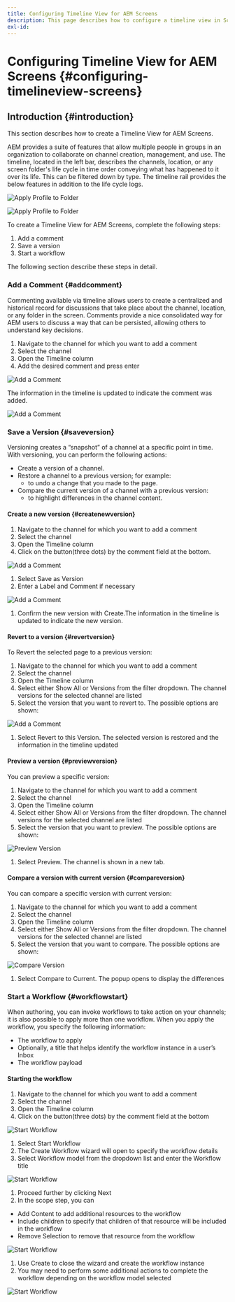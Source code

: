 ```yaml
---
title: Configuring Timeline View for AEM Screens
description: This page describes how to configure a timeline view in Screens as a Cloud Service.
exl-id: 
---
```

# Configuring Timeline View for AEM Screens {#configuring-timelineview-screens}

## Introduction {#introduction}

This section describes how to create a Timeline View for AEM Screens. 

AEM provides a suite of features that allow multiple people in groups in an organization to collaborate on channel creation, management, and use.
The timeline, located in the left bar, describes the channels, location, or any screen folder's life cycle in time order conveying what has happened to it over its life. This can be filtered down by type.
The timeline rail provides the below features in addition to the life cycle logs.

![Apply Profile to Folder](/help/screens-cloud/assets/configure/Screens-timeline1.jpg)

![Apply Profile to Folder](/help/screens-cloud/assets/configure/screens-timeline2.jpg)

To create a Timeline View for AEM Screens, complete the following steps:

1. Add a comment
1. Save a version
1. Start a workflow

The following section describe these steps in detail.

### Add a Comment {#addcomment}

Commenting available via timeline allows users to create a centralized and historical record for discussions that take place about the channel, location, or any folder in the screen.
Comments provide a nice consolidated way for AEM users to discuss a way that can be persisted, allowing others to understand key decisions.

1. Navigate to the channel for which you want to add a comment
1. Select the channel
1. Open the Timeline column
1. Add the desired comment and press enter

![Add a Comment](/help/screens-cloud/assets/configure/screen-timeline3.jpg)

The information in the timeline is updated to indicate the comment was added.

![Add a Comment](/help/screens-cloud/assets/configure/screens-timeline4.jpg)

### Save a Version {#saveversion}

Versioning creates a “snapshot” of a channel at a specific point in time. With versioning, you can perform the following actions:
* Create a version of a channel.
* Restore a channel to a previous version; for example:
  * to undo a change that you made to the page.
* Compare the current version of a channel with a previous version:
  * to highlight differences in the channel content.


#### Create a new version {#createnewversion}

1. Navigate to the channel for which you want to add a comment
1. Select the channel
1. Open the Timeline column
1. Click on the button(three dots) by the comment field at the bottom.

![Add a Comment](/help/screens-cloud/assets/configure/screens-timeline5.jpg)

1. Select Save as Version
1. Enter a Label and Comment if necessary

![Add a Comment](/help/screens-cloud/assets/configure/screens-timeline6.jpg)

1. Confirm the new version with Create.The information in the timeline is updated to indicate the new version.

#### Revert to a version {#revertversion}

To Revert the selected page to a previous version:
1. Navigate to the channel for which you want to add a comment
1. Select the channel
1. Open the Timeline column
1. Select either Show All or Versions from the filter dropdown. The channel versions for the selected channel are listed
1. Select the version that you want to revert to. The possible options are shown:

![Add a Comment](/help/screens-cloud/assets/configure/screens-timeline7.jpg)

1. Select Revert to this Version. The selected version is restored and the information in the timeline updated

#### Preview a version {#previewversion}

You can preview a specific version:
1. Navigate to the channel for which you want to add a comment
1. Select the channel
1. Open the Timeline column
1. Select either Show All or Versions from the filter dropdown. The channel versions for the selected channel are listed
1. Select the version that you want to preview. The possible options are shown:

![Preview Version](/help/screens-cloud/assets/configure/screens-timeline8.jpg)

1. Select Preview. The channel is shown in a new tab.

#### Compare a version with current version {#compareversion}

You can compare a specific version with current version:
1. Navigate to the channel for which you want to add a comment
1. Select the channel
1. Open the Timeline column
1. Select either Show All or Versions from the filter dropdown. The channel versions for the selected channel are listed
1. Select the version that you want to compare. The possible options are shown:

![Compare Version](/help/screens-cloud/assets/configure/screens-timeline9.jpg)

1. Select Compare to Current. The popup opens to display the differences

### Start a Workflow {#workflowstart}

When authoring, you can invoke workflows to take action on your channels; it is also possible to apply more than one workflow.
When you apply the workflow, you specify the following information:
* The workflow to apply
* Optionally, a title that helps identify the workflow instance in a user’s Inbox
* The workflow payload

#### Starting the workflow

1. Navigate to the channel for which you want to add a comment
1. Select the channel
1. Open the Timeline column
1. Click on the button(three dots) by the comment field at the bottom

![Start Workflow](/help/screens-cloud/assets/configure/screens-timeline10.jpg)

1. Select Start Workflow
1. The Create Workflow wizard will open to specify the workflow details
1. Select Workflow model from the dropdown list and enter the Workflow title

![Start Workflow](/help/screens-cloud/assets/configure/screens-timeline11.jpg)

1. Proceed further by clicking Next
1. In the scope step, you can
* Add Content to add additional resources to the workflow
* Include children to specify that children of that resource will be included in the workflow
* Remove Selection to remove that resource from the workflow

![Start Workflow](/help/screens-cloud/assets/configure/screens-timeline12.jpg)

1. Use Create to close the wizard and create the workflow instance
1. You may need to perform some additional actions to complete the workflow depending on the workflow model selected

![Start Workflow](/help/screens-cloud/assets/configure/screens-timeline13.jpg)
